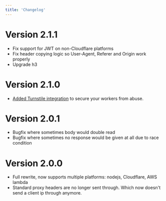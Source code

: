 ```yaml
---
title: 'Changelog'
---
```


# Version 2.1.1
- Fix support for JWT on non-Cloudflare platforms
- Fix header copying logic so User-Agent, Referer and Origin work properly
- Upgrade h3

# Version 2.1.0

- [Added Turnstile integration](2.configuration.md#turnstile_secret) to secure your workers from abuse.

# Version 2.0.1

- Bugfix where sometimes body would double read
- Bugfix where sometimes no response would be given at all due to race condition

# Version 2.0.0

- Full rewrite, now supports multiple platforms: nodejs, Cloudflare, AWS lambda
- Standard proxy headers are no longer sent through. Which now doesn't send a client ip through anymore.

